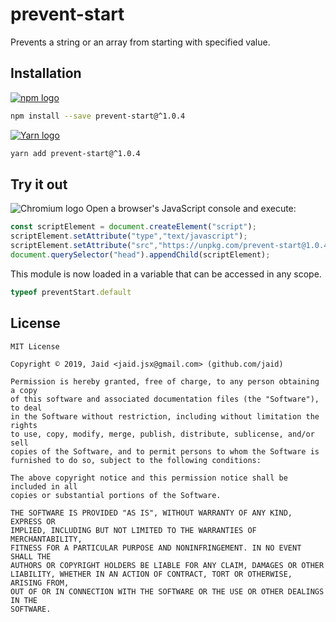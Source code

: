 # prevent-start


Prevents a string or an array from starting with specified value.

## Installation
<a href='https://npmjs.com/package/prevent-start'><img alt='npm logo' src='https://github.com/Jaid/action-readme/raw/master/images/base-assets/npm.png'/></a>
```bash
npm install --save prevent-start@^1.0.4
```
<a href='https://yarnpkg.com/package/prevent-start'><img alt='Yarn logo' src='https://github.com/Jaid/action-readme/raw/master/images/base-assets/yarn.png'/></a>
```bash
yarn add prevent-start@^1.0.4
```


## Try it out
<img alt='Chromium logo' src='https://github.com/Jaid/action-readme/raw/master/images/base-assets/browser.png'/>
Open a browser's JavaScript console and execute:

```javascript
const scriptElement = document.createElement("script");
scriptElement.setAttribute("type","text/javascript");
scriptElement.setAttribute("src","https://unpkg.com/prevent-start@1.0.4");
document.querySelector("head").appendChild(scriptElement);
```

This module is now loaded in a variable that can be accessed in any scope.

```javascript
typeof preventStart.default
```


## License
```text
MIT License

Copyright © 2019, Jaid <jaid.jsx@gmail.com> (github.com/jaid)

Permission is hereby granted, free of charge, to any person obtaining a copy
of this software and associated documentation files (the "Software"), to deal
in the Software without restriction, including without limitation the rights
to use, copy, modify, merge, publish, distribute, sublicense, and/or sell
copies of the Software, and to permit persons to whom the Software is
furnished to do so, subject to the following conditions:

The above copyright notice and this permission notice shall be included in all
copies or substantial portions of the Software.

THE SOFTWARE IS PROVIDED "AS IS", WITHOUT WARRANTY OF ANY KIND, EXPRESS OR
IMPLIED, INCLUDING BUT NOT LIMITED TO THE WARRANTIES OF MERCHANTABILITY,
FITNESS FOR A PARTICULAR PURPOSE AND NONINFRINGEMENT. IN NO EVENT SHALL THE
AUTHORS OR COPYRIGHT HOLDERS BE LIABLE FOR ANY CLAIM, DAMAGES OR OTHER
LIABILITY, WHETHER IN AN ACTION OF CONTRACT, TORT OR OTHERWISE, ARISING FROM,
OUT OF OR IN CONNECTION WITH THE SOFTWARE OR THE USE OR OTHER DEALINGS IN THE
SOFTWARE.
```
